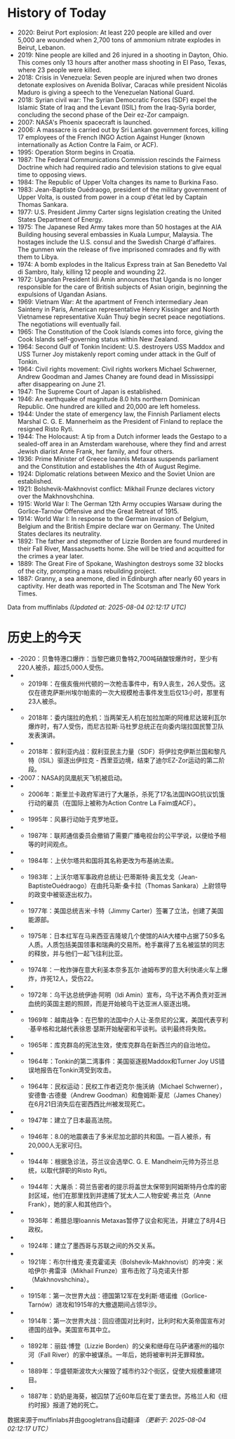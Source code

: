 # History of Today 

- 2020: Beirut Port explosion: At least 220 people are killed and over 5,000 are wounded when 2,700 tons of ammonium nitrate explodes in Beirut, Lebanon.
- 2019: Nine people are killed and 26 injured in a shooting in Dayton, Ohio. This comes only 13 hours after another mass shooting in El Paso, Texas, where 23 people were killed.
- 2018:  Crisis in Venezuela: Seven people are injured when two drones detonate explosives on Avenida Bolívar, Caracas while president Nicolás Maduro is giving a speech to the Venezuelan National Guard.
- 2018: Syrian civil war: The Syrian Democratic Forces (SDF) expel the Islamic State of Iraq and the Levant (ISIL) from the Iraq-Syria border, concluding the second phase of the Deir ez-Zor campaign.
- 2007: NASA's Phoenix spacecraft is launched.
- 2006: A massacre is carried out by Sri Lankan government forces, killing 17 employees of the French INGO Action Against Hunger (known internationally as Action Contre la Faim, or ACF).
- 1995: Operation Storm begins in Croatia.
- 1987: The Federal Communications Commission rescinds the Fairness Doctrine which had required radio and television stations to give equal time to opposing views.
- 1984: The Republic of Upper Volta changes its name to Burkina Faso.
- 1983: Jean-Baptiste Ouédraogo, president of the military government of Upper Volta, is ousted from power in a coup d'état led by Captain Thomas Sankara.
- 1977: U.S. President Jimmy Carter signs legislation creating the United States Department of Energy.
- 1975: The Japanese Red Army takes more than 50 hostages at the AIA Building housing several embassies in Kuala Lumpur, Malaysia. The hostages include the U.S. consul and the Swedish Chargé d'affaires. The gunmen win the release of five imprisoned comrades and fly with them to Libya.
- 1974: A bomb explodes in the Italicus Express train at San Benedetto Val di Sambro, Italy, killing 12 people and wounding 22.
- 1972: Ugandan President Idi Amin announces that Uganda is no longer responsible for the care of British subjects of Asian origin, beginning the expulsions of Ugandan Asians.
- 1969: Vietnam War: At the apartment of French intermediary Jean Sainteny in Paris, American representative Henry Kissinger and North Vietnamese representative Xuân Thuỷ begin secret peace negotiations. The negotiations will eventually fail.
- 1965: The Constitution of the Cook Islands comes into force, giving the Cook Islands self-governing status within New Zealand.
- 1964: Second Gulf of Tonkin Incident: U.S. destroyers USS Maddox and USS Turner Joy mistakenly report coming under attack in the Gulf of Tonkin.
- 1964: Civil rights movement: Civil rights workers Michael Schwerner, Andrew Goodman and James Chaney are found dead in Mississippi after disappearing on June 21.
- 1947: The Supreme Court of Japan is established.
- 1946: An earthquake of magnitude 8.0 hits northern Dominican Republic. One hundred are killed and 20,000 are left homeless.
- 1944: Under the state of emergency law, the Finnish Parliament elects Marshal C. G. E. Mannerheim as the President of Finland to replace the resigned Risto Ryti.
- 1944: The Holocaust: A tip from a Dutch informer leads the Gestapo to a sealed-off area in an Amsterdam warehouse, where they find and arrest Jewish diarist Anne Frank, her family, and four others.
- 1936: Prime Minister of Greece Ioannis Metaxas suspends parliament and the Constitution and establishes the 4th of August Regime.
- 1924: Diplomatic relations between Mexico and the Soviet Union are established.
- 1921: Bolshevik-Makhnovist conflict: Mikhail Frunze declares victory over the Makhnovshchina.
- 1915: World War I: The German 12th Army occupies Warsaw during the Gorlice-Tarnów Offensive and the Great Retreat of 1915.
- 1914: World War I: In response to the German invasion of Belgium, Belgium and the British Empire declare war on Germany. The United States declares its neutrality.
- 1892: The father and stepmother of Lizzie Borden are found murdered in their Fall River, Massachusetts home. She will be tried and acquitted for the crimes a year later.
- 1889: The Great Fire of Spokane, Washington destroys some 32 blocks of the city, prompting a mass rebuilding project.
- 1887: Granny, a sea anemone, died in Edinburgh after nearly 60 years in captivity. Her death was reported in The Scotsman and The New York Times.

Data from muffinlabs
*(Updated at: 2025-08-04 02:12:17 UTC)*

# 历史上的今天 

- -2020：贝鲁特港口爆炸：当黎巴嫩贝鲁特2,700吨硝酸铵爆炸时，至少有220人被杀，超过5,000人受伤。
- -  2019年：在俄亥俄州代顿的一次枪击事件中，有9人丧生，26人受伤。这仅在德克萨斯州埃尔帕索的一次大规模枪击事件发生后仅13小时，那里有23人被杀。
- -  2018年：委内瑞拉的危机：当两架无人机在加拉加斯的阿维尼达玻利瓦尔爆炸时，有7人受伤，而尼古拉斯·马杜罗总统正在向委内瑞拉国民警卫队发表演讲。
- -  2018年：叙利亚内战：叙利亚民主力量（SDF）将伊拉克伊斯兰国和黎凡特（ISIL）驱逐出伊拉克 - 西里亚边境，结束了迪尔EZ-Zor运动的第二阶段。
- -2007：NASA的凤凰航天飞机被启动。
- -  2006年：斯里兰卡政府军进行了大屠杀，杀死了17名法国INGO抗议饥饿行动的雇员（在国际上被称为Action Contre La Faim或ACF）。
- -  1995年：风暴行动始于克罗地亚。
- -  1987年：联邦通信委员会撤销了需要广播电视台的公平学说，以便给予相等的时间观点。
- -  1984年：上伏尔塔共和国将其名称更改为布基纳法索。
- -  1983年：上沃尔塔军事政府总统让·巴蒂斯特·奥瓦戈戈（Jean-BaptisteOuédraogo）在由托马斯·桑卡拉（Thomas Sankara）上尉领导的政变中被驱逐出权力。
- -  1977年：美国总统吉米·卡特（Jimmy Carter）签署了立法，创建了美国能源部。
- -  1975年：日本红军在马来西亚吉隆坡几个使馆的AIA大楼中占据了50多名人质。人质包括美国领事和瑞典的交易所。枪手赢得了五名被监禁的同志的释放，并与他们一起飞往利比亚。
- -  1974年：一枚炸弹在意大利圣本奈多瓦尔·迪姆布罗的意大利快递火车上爆炸，炸死12人，受伤22。
- -  1972年：乌干达总统伊迪·阿明（Idi Amin）宣布，乌干达不再负责对亚洲血统的英国主题的照顾，而是开始被乌干达亚洲人驱逐出境。
- -  1969年：越南战争：在巴黎的法国中介人让·圣奈尼的公寓，美国代表亨利·基辛格和北越代表徐恩·瑟斯开始秘密和平谈判。谈判最终将失败。
- -  1965年：库克群岛的宪法生效，使库克群岛在新西兰内的自治地位。
- -  1964年：Tonkin的第二湾事件：美国驱逐舰Maddox和Turner Joy US错误地报告在Tonkin湾受到攻击。
- -  1964年：民权运动：民权工作者迈克尔·施沃纳（Michael Schwerner），安德鲁·古德曼（Andrew Goodman）和詹姆斯·夏尼（James Chaney）在6月21日消失后在密西西比州被发现死亡。
- -  1947年：建立了日本最高法院。
- -  1946年：8.0的地震袭击了多米尼加北部的共和国。一百人被杀，有20,000人无家可归。
- -  1944年：根据急诊法，芬兰议会选举C. G. E. Mandheim元帅为芬兰总统，以取代辞职的Risto Ryti。
- -  1944年：大屠杀：荷兰告密者的提示将盖世太保带到阿姆斯特丹仓库的密封区域，他们在那里找到并逮捕了犹太人二人物安妮·弗兰克（Anne Frank），她的家人和其他四个。
- -  1936年：希腊总理Ioannis Metaxas暂停了议会和宪法，并建立了8月4日政权。
- -  1924年：建立了墨西哥与苏联之间的外交关系。
- -  1921年：布尔什维克·麦克霍诺夫（Bolshevik-Makhnovist）的冲突：米哈伊尔·弗雷泽（Mikhail Frunze）宣布击败了马克诺夫什那（Makhnovshchina）。
- -  1915年：第一次世界大战：德国第12军在戈利斯·塔诺维（Gorlice-Tarnów）进攻和1915年的大撤退期间占领华沙。
- -  1914年：第一次世界大战：回应德国对比利时，比利时和大英帝国宣布对德国的战争。美国宣布其中立。
- -  1892年：丽兹·博登（Lizzie Borden）的父亲和继母在马萨诸塞州的福尔河（Fall River）的家中被谋杀。一年后，她将被审判并无罪释放。
- -  1889年：华盛顿斯波坎大火摧毁了城市约32个街区，促使大规模重建项目。
- -  1887年：奶奶是海葵，被囚禁了近60年后在爱丁堡去世。苏格兰人和《纽约时报》报道了她的死亡。

数据来源于muffinlabs并由googletrans自动翻译
*（更新于: 2025-08-04 02:12:17 UTC）*